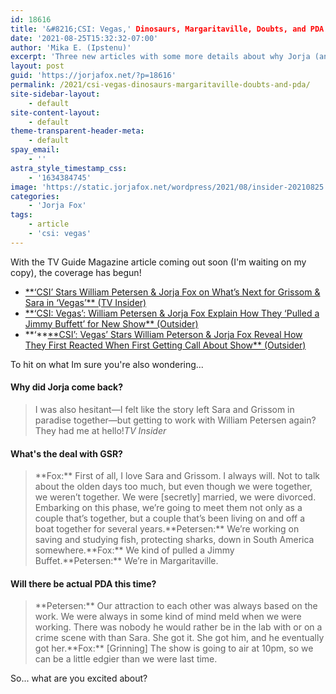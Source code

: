 ```yaml
---
id: 18616
title: '&#8216;CSI: Vegas,' Dinosaurs, Margaritaville, Doubts, and PDA'
date: '2021-08-25T15:32:32-07:00'
author: 'Mika E. (Ipstenu)'
excerpt: 'Three new articles with some more details about why Jorja (and Billy) came back to CSI.'
layout: post
guid: 'https://jorjafox.net/?p=18616'
permalink: /2021/csi-vegas-dinosaurs-margaritaville-doubts-and-pda/
site-sidebar-layout:
    - default
site-content-layout:
    - default
theme-transparent-header-meta:
    - default
spay_email:
    - ''
astra_style_timestamp_css:
    - '1634384745'
image: 'https://static.jorjafox.net/wordpress/2021/08/insider-20210825.jpg'
categories:
    - 'Jorja Fox'
tags:
    - article
    - 'csi: vegas'
---
```


With the TV Guide Magazine article coming out soon (I'm waiting on my copy), the coverage has begun!

<ul><li><a href="https://jorjafox.net/library/news/2021/tvinsider-20210825/">**‘CSI’ Stars William Petersen &amp; Jorja Fox on What’s Next for Grissom &amp; Sara in ‘Vegas’** (TV Insider)</a></li><li><a href="https://jorjafox.net/library/news/2021/outsider-20210825-01/">**‘CSI: Vegas’: William Petersen &amp; Jorja Fox Explain How They ‘Pulled a Jimmy Buffett’ for New Show** (Outsider)</a></li><li>**‘**<a href="https://jorjafox.net/library/news/2021/outsider-20210825-02/">**CSI’: Vegas’ Stars William Peterson &amp; Jorja Fox Reveal How They First Reacted When First Getting Call About Show** (Outsider)</a></li></ul>

To hit on what Im sure you're also wondering...

<h4>Why did Jorja come back?</h4>

<blockquote class="wp-block-quote">I was also hesitant—I felt like the story left Sara and Grissom in paradise together—but getting to work with William Petersen again? They had me at hello!<cite>TV Insider</cite></blockquote>

<h4>What's the deal with GSR?</h4>

<blockquote class="wp-block-quote">**Fox:** First of all, I love Sara and Grissom. I always will. Not to talk about the olden days too much, but even though we were together, we weren’t together. We were [secretly] married, we were divorced. Embarking on this phase, we’re going to meet them not only as a couple that’s together, but a couple that’s been living on and off a boat together for several years.**Petersen:** We’re working on saving and studying fish, protecting sharks, down in South America somewhere.**Fox:** We kind of pulled a Jimmy Buffet.**Petersen:** We’re in Margaritaville.</blockquote>

<h4>Will there be actual PDA this time?</h4>

<blockquote class="wp-block-quote">**Petersen:** Our attraction to each other was always based on the work. We were always in some kind of mind meld when we were working. There was nobody he would rather be in the lab with or on a crime scene with than Sara. She got it. She got him, and he eventually got her.**Fox:** [Grinning] The show is going to air at 10pm, so we can be a little edgier than we were last time.</blockquote>

So... what are you excited about?
